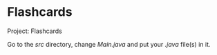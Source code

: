 # Flashcards

Project: Flashcards

Go to the *src* directory, change *Main.java* and put your *.java* file(s) in it.
